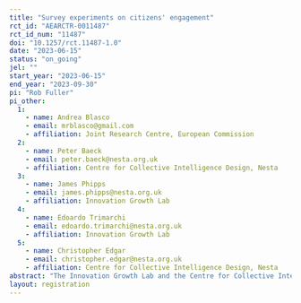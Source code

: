 ```yaml
---
title: "Survey experiments on citizens' engagement"
rct_id: "AEARCTR-0011487"
rct_id_num: "11487"
doi: "10.1257/rct.11487-1.0"
date: "2023-06-15"
status: "on_going"
jel: ""
start_year: "2023-06-15"
end_year: "2023-09-30"
pi: "Rob Fuller"
pi_other:
  1:
    - name: Andrea Blasco
    - email: mrblasco@gmail.com
    - affiliation: Joint Research Centre, European Commission
  2:
    - name: Peter Baeck
    - email: peter.baeck@nesta.org.uk
    - affiliation: Centre for Collective Intelligence Design, Nesta
  3:
    - name: James Phipps
    - email: james.phipps@nesta.org.uk
    - affiliation: Innovation Growth Lab
  4:
    - name: Edoardo Trimarchi
    - email: edoardo.trimarchi@nesta.org.uk
    - affiliation: Innovation Growth Lab
  5:
    - name: Christopher Edgar
    - email: christopher.edgar@nesta.org.uk
    - affiliation: Centre for Collective Intelligence Design, Nesta
abstract: "The Innovation Growth Lab and the Centre for Collective Intelligence Design at Nesta are conducting an online survey of European citizens’ attitudes to social challenges and their willingness to participate in activities aimed at addressing these challenges. The survey will be carried out with 4800 citizens in six countries of the European Union, on behalf of the European Commission. In the course of the survey, 13 randomised experiments will be used to test 13 hypotheses about how the importance they place on social challenges, their willingness to participate in activities aimed at addressing those challenges, and their attitudes to experimentation are affected by adjusting the framing of the questions or the details of the proposed activities."
layout: registration
---
```


